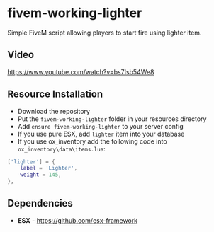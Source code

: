 # fivem-working-lighter
Simple FiveM script allowing players to start fire using lighter item.
## Video
https://www.youtube.com/watch?v=bs7Isb54We8

## Resource Installation
* Download the repository
* Put the `fivem-working-lighter` folder in your resources directory
* Add `ensure fivem-working-lighter` to your server config
* If you use pure ESX, add `lighter` item into your database
* If you use ox_inventory add the following code into `ox_inventory\data\items.lua`:
```lua
['lighter'] = {
	label = 'Lighter',
	weight = 145,
},
```
## Dependencies
* **ESX** - https://github.com/esx-framework

